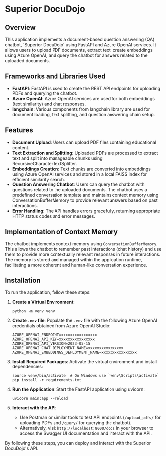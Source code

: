 
# Superior DocuDojo

## Overview

This application implements a document-based question answering (QA) chatbot, 'Superior DocuDojo' using FastAPI and Azure OpenAI services. It allows users to upload PDF documents, extract text, create embeddings using Azure OpenAI, and query the chatbot for answers related to the uploaded documents.

## Frameworks and Libraries Used

- **FastAPI**: FastAPI is used to create the REST API endpoints for uploading PDFs and querying the chatbot.
- **Azure OpenAI**: Azure OpenAI services are used for both embeddings (text similarity) and chat responses.
- **langchain**: Various components from langchain library are used for document loading, text splitting, and question answering chain setup.

## Features

- **Document Upload**: Users can upload PDF files containing educational content.
- **Text Extraction and Splitting**: Uploaded PDFs are processed to extract text and split into manageable chunks using RecursiveCharacterTextSplitter.
- **Embeddings Creation**: Text chunks are converted into embeddings using Azure OpenAI services and stored in a local FAISS index for efficient similarity search.
- **Question Answering Chatbot**: Users can query the chatbot with questions related to the uploaded documents. The chatbot uses a predefined conversation template and maintains context memory using ConversationBufferMemory to provide relevant answers based on past interactions.
- **Error Handling**: The API handles errors gracefully, returning appropriate HTTP status codes and error messages.

## Implementation of Context Memory

The chatbot implements context memory using `ConversationBufferMemory`. This allows the chatbot to remember past interactions (chat history) and use them to provide more contextually relevant responses in future interactions. The memory is stored and managed within the application runtime, facilitating a more coherent and human-like conversation experience.

## Installation

To run the application, follow these steps:

1. **Create a Virtual Environment**:
   ```
   python -m venv venv
   ```

2. **Create `.env` file**:
   Populate the `.env` file with the following Azure OpenAI credentials obtained from Azure OpenAI Studio:
   ```
   AZURE_OPENAI_ENDPOINT=xxxxxxxxxxxxxxxx
   AZURE_OPENAI_API_KEY=xxxxxxxxxxxxxxxx
   AZURE_OPENAI_API_VERSION=2023-05-15
   AZURE_OPENAI_CHAT_DEPLOYMENT_NAME=xxxxxxxxxxxxxxxx
   AZURE_OPENAI_EMBEDDINGS_DEPLOYMENT_NAME=xxxxxxxxxxxxxxxx
   ```

3. **Install Required Packages**:
   Activate the virtual environment and install dependencies:
   ```
   source venv/bin/activate  # On Windows use `venv\Scripts\activate`
   pip install -r requirements.txt
   ```

4. **Run the Application**:
   Start the FastAPI application using uvicorn:
   ```
   uvicorn main:app --reload
   ```

5. **Interact with the API**:
   - Use Postman or similar tools to test API endpoints (`/upload_pdfs/` for uploading PDFs and `/query/` for querying the chatbot).
   - Alternatively, visit `http://localhost:8000/docs` in your browser to access the Swagger UI documentation and interact with the API.

By following these steps, you can deploy and interact with the Superior DocuDojo's API.

